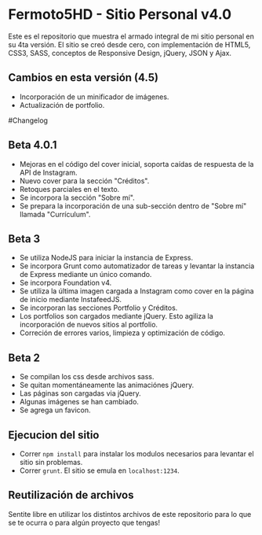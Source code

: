 # Fermoto5HD - Sitio Personal v4.0
Este es el repositorio que muestra el armado integral de mi sitio personal en su 4ta versión. 
El sitio se creó desde cero, con implementación de HTML5, CSS3, SASS, conceptos de Responsive Design, jQuery, JSON y Ajax. 

## Cambios en esta versión (4.5)
* Incorporación de un minificador de imágenes. 
* Actualización de portfolio. 

#Changelog
## Beta 4.0.1
* Mejoras en el código del cover inicial, soporta caídas de respuesta de la API de Instagram. 
* Nuevo cover para la sección "Créditos". 
* Retoques parciales en el texto. 
* Se incorpora la sección "Sobre mí". 
* Se prepara la incorporación de una sub-sección dentro de "Sobre mí" llamada "Currículum". 

## Beta 3
* Se utiliza NodeJS para iniciar la instancia de Express. 
* Se incorpora Grunt como automatizador de tareas y levantar la instancia de Express mediante un único comando. 
* Se incorpora Foundation v4. 
* Se utiliza la última imagen cargada a Instagram como cover en la página de inicio mediante InstafeedJS. 
* Se incorporan las secciones Portfolio y Créditos. 
* Los portfolios son cargados mediante jQuery. Esto agiliza la incorporación de nuevos sitios al portfolio. 
* Correción de errores varios, limpieza y optimización de código. 

## Beta 2 
* Se compilan los css desde archivos sass. 
* Se quitan momentáneamente las animaciónes jQuery. 
* Las páginas son cargadas via jQuery. 
* Algunas imágenes se han cambiado. 
* Se agrega un favicon. 

## Ejecucion del sitio 
* Correr `npm install` para instalar los modulos necesarios para levantar el sitio sin problemas. 
* Correr `grunt`. El sitio se emula en `localhost:1234`. 

## Reutilización de archivos 
Sentite libre en utilizar los distintos archivos de este repositorio para lo que se te ocurra o para algún proyecto que tengas! 